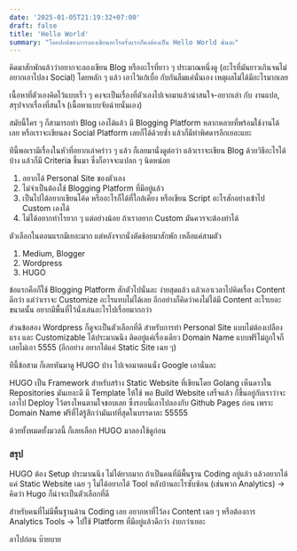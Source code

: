```yaml
---
date: '2025-01-05T21:19:32+07:00'
draft: false
title: 'Hello World'
summary: "โดยปกติของการลองเขียนอะไรครั้งแรกก็คงต้องเป็น Hello World นั่นละ"
---
```

คิดมาสักพักแล้วว่าอยากจะลองเขียน Blog หรืออะไรที่ยาว ๆ ประมาณหนึ่งดู (อะไรที่มันยาวเกินจนไม่อยากเอาไปลง Social) โดยหลัก ๆ แล้ว เอาไว้แก้เบื่อ กับกันลืมแค่นั่นเอง เหตุผลไม่ได้มีอะไรมากเลย

เนื้อหาที่ตัวเองคิดไว้แบบเร็ว ๆ คงจะเป็นเรื่องที่ตัวเองไปเจอมาแล้วน่าสนใจ-อยากเล่า กับ งานแปล, สรุปจากเรื่องที่สนใจ (เนื้อหาแบบจับฉ่ายนั่นเอง)

สมัยนี้ใคร ๆ ก็สามารถทำ Blog เองได้แล้ว มี Blogging Platform หลากหลายที่พร้อมใช้งานได้เลย หรือเราจะเขียนลง Social Platform เลยก็ได้ด้วยซ้ำ แล้วก็มีท่าพิศดารอีกเยอะแยะ

ทีนี้พอเรามีเรื่องในหัวที่อยากเล่าคร่าว ๆ แล้ว ก็เลยมานั่งดูต่อว่า แล้วเราจะเขียน Blog ด้วยวิธีอะไรได้บ้าง แล้วก็มี Criteria ขึ้นมา ซึ่งก็อาจจะแปลก ๆ นิดหน่อย

1. อยากได้ Personal Site ของตัวเอง
2. ไม่จำเป็นต้องใช้ Blogging Platform ที่มีอยู่แล้ว
2. เป็นไปได้อยากเขียนโค้ด หรืออะไรก็ได้ที่ใกล้เคียง หรือเขียน Script อะไรสักอย่างเข้าไป Custom เองได้
3. ไม่ได้อยากทำไรยาก ๆ แต่อย่างน้อย ถ้าเราอยาก Custom มันควรจะต้องทำได้

ตัวเลือกในตอนแรกมีเยอะมาก แต่หลังจากนั่งตัดช้อยมาสักพัก เหลือแค่สามตัว

1. Medium, Blogger
2. Wordpress
3. HUGO

ข้อแรกคือก็ใช้ Blogging Platform สักตัวไปนั่นละ ง่ายสุดแล้ว แล้วเอาเวลาไปคิดเรื่อง Content ดีกว่า แต่ว่าเราจะ Customize อะไรแทบไม่ได้เลย อีกอย่างก็คิดว่าคงไม่ได้มี Content อะไรเยอะขนาดนั้น อยากมีพื้นที่ไว้นั่งเล่นอะไรไปเรื่อยมากกว่า

ส่วนข้อสอง Wordpress ก็ดูจะเป็นตัวเลือกที่ดี สำหรับการทำ Personal Site แบบไม่ต้องเปลืองแรง และ Customizable ได้ประมาณนึง ติดอยู่แค่เรื่องเดียว Domain Name แบบฟรีไม่ถูกใจก็เลยไม่เอา 5555 (อีกอย่าง อยากได้แค่ Static Site เฉย ๆ)

ทีนี้ข้อสาม ก็เลยหันมาดู HUGO บ้าง ไปเจอมาตอนนั่ง Google เอานั่นละ

HUGO เป็น Framework สำหรับสร้าง Static Website ที่เขียนโดย Golang เห็นดาวใน Repositories มันเยอะดี มี Template ให้ใช้ พอ Build Website เสร็จแล้ว ก็ขึ้นอยู่กับเราว่าจะเอาไป Deploy ไว้ตรงไหนตามใจชอบเลย  ซึ่งรอบนี้เอาไปลองกับ Github Pages ก่อน เพราะ Domain Name ฟรีที่ได้รู้สึกว่ามันเท่ที่สุดในบรรดาละ 55555

ด้วยทั้งหมดทั้งมวลนี้ ก็เลยเลือก HUGO มาลองใช้ดูก่อน

### สรุป

HUGO ต้อง Setup ประมาณนึง ไม่ได้ยากมาก ถ้าเป็นคนที่มีพื้นฐาน Coding อยู่แล้ว แล้วอยากได้แค่ Static Website เฉย ๆ ไม่ได้อยากได้ Tool หลังบ้านอะไรซับซ้อน (เช่นพวก Analytics) -> คิดว่า Hugo ก็น่าจะเป็นตัวเลือกที่ดี

สำหรับคนที่ไม่มีพื้นฐานด้าน Coding เลย อยากหาที่ไว้ลง Content เฉย ๆ หรือต้องการ Analytics Tools -> ไปใช้ Platform ที่มีอยู่แล้วดีกว่า ง่ายกว่าเยอะ

ลาไปก่อน บ๊ายบาย
